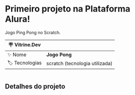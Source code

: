# Primeiro projeto na Plataforma Alura!

Jogo Ping Pong no Scratch.

| :placard: Vitrine.Dev |     |
| -------------  | --- |
| :sparkles: Nome        | **Jogo Pong**
| :label: Tecnologias | scratch (tecnologia utilizada)

<!-- Inserir imagem com a #vitrinedev ao final do link -->
![]()

## Detalhes do projeto

  
